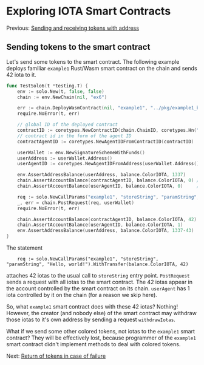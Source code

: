 # Exploring IOTA Smart Contracts

Previous: [Sending and receiving tokens with address](08.md)   

## Sending tokens to the smart contract
Let's send some tokens to the smart contract. The following example deploys familiar `example1` 
Rust/Wasm smart contract on the chain and sends 42 iota to it.

```go
func TestSolo6(t *testing.T) {
	env := solo.New(t, false, false)
	chain := env.NewChain(nil, "ex6")

	err := chain.DeployWasmContract(nil, "example1", "../pkg/example1_bg.wasm")
	require.NoError(t, err)

	// global ID of the deployed contract
	contractID := coretypes.NewContractID(chain.ChainID, coretypes.Hn("example1"))
	// contract id in the form of the agent ID
	contractAgentID := coretypes.NewAgentIDFromContractID(contractID)

	userWallet := env.NewSignatureSchemeWithFunds()
	userAddress := userWallet.Address()
	userAgentID := coretypes.NewAgentIDFromAddress(userWallet.Address())

	env.AssertAddressBalance(userAddress, balance.ColorIOTA, 1337)
	chain.AssertAccountBalance(contractAgentID, balance.ColorIOTA, 0) // empty on-chain
	chain.AssertAccountBalance(userAgentID, balance.ColorIOTA, 0)     // empty on-chain

	req := solo.NewCallParams("example1", "storeString", "paramString", "Hello, world!").WithTransfer(balance.ColorIOTA, 42)
	_, err = chain.PostRequest(req, userWallet)
	require.NoError(t, err)

	chain.AssertAccountBalance(contractAgentID, balance.ColorIOTA, 42)
	chain.AssertAccountBalance(userAgentID, balance.ColorIOTA, 1)
	env.AssertAddressBalance(userAddress, balance.ColorIOTA, 1337-43)
}
```
The statement
```
	req := solo.NewCallParams("example1", "storeString", "paramString", "Hello, world!").WithTransfer(balance.ColorIOTA, 42)
```
attaches 42 iotas to the usual call to `storeString` entry point. 
`PostRequest` sends a request with all iotas to the smart contract. 
The 42 iotas appear in the account controlled by the smart contract on its chain.
`userAgent` has 1 iota controlled by it on the chain (for a reason we skip here). 

So, what `example1` smart contract does with these 42 iotas? Nothing! However, the creator (and nobody else) 
of the smart contract may withdraw those iotas to it's own address by sending a request `withdrawIotas`.

What if we send some other colored tokens, not iotas to the `example1` smart contract? 
They will be effectively lost, because programmer of the `example1` smart contract didn't implement methods 
to deal with colored tokens. 

Next: [Return of tokens in case of failure](10.md)

  